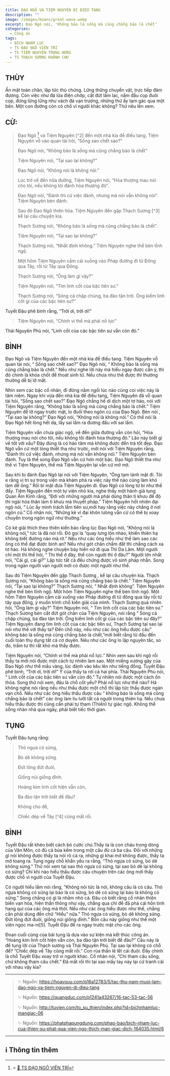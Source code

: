 ```yaml
---
title: ĐẠO NGÔ VÀ TIỆM NGUYÊN ĐI ĐIẾU TANG
description: ""
image: /images/koans/great-wave.webp
excerpt: Đạo Ngô nói, 'Không bảo là sống mà cũng chẳng bảo là chết'
categories:
  - Công án
tags:
  - BÍCH NHAM LỤC
  - TS ĐẠO NGÔ VIÊN TRÍ
  - TS TIỆM NGUYÊN TRỌNG HƯNG
  - TS THẠCH SƯƠNG KHÁNH CHƯ
---
```


## THÙY

Ẩn mật toàn chân, lập tức thủ chứng. Lững thững chuyển vật, trực tiếp đảm đương. Còn việc như đá lửa điện chớp, cắt đứt lầm lạc, nắm đầu cọp đuôi cọp, đứng lừng lững như vách đá vạn trượng, những thứ ấy tạm gác qua một bên. Một con đường còn có chỗ vì người khác không? Thử nêu lên xem.

## CỬ:

> Đạo Ngô [^1] và Tiệm Nguyên [^2] đến một nhà kia để điếu tang.
> Tiệm Nguyên vỗ vào quan tài hỏi, “Sống sao chết sao?”
>
> Đạo Ngô nói, “Không bảo là sống mà cũng chẳng bảo là chết”
>
> Tiệm Nguyên nói, “Tại sao lại không?”
>
> Đạo Ngô nói, “Không nói là không nói.”
>
> Lúc trở về đến nữa đường, Tiệm Nguyên nói, “Hòa thượng mau nói cho tôi, nếu không tôi đánh hòa thượng đó”.
>
> Đạo Ngô nói, “Đánh thì cứ việc đánh, nhưng mà nói vẫn không nói”. Tiệm Nguyên bèn đánh.
>
> Sau đó Đạo Ngô thiên hóa. Tiệm Nguyên đến gặp Thạch Sương [^3] kể lại câu chuyện kia.
>
> Thạch Sương nói, “Không bảo là sống mà cũng chẳng bảo là chết”.
>
> Tiệm Nguyên nói, “Tại sao lại không?”
>
> Thạch Sương nói, “Nhất định không.” Tiệm Nguyên nghe thế bèn tỈnh ngộ.
>
> Một hôm Tiệm Nguyên cầm cái xuổng vào Pháp đường đi từ Đông qua Tây, rồi từ Tây qua Đông.
>
> Thạch Sương nói, “Ông làm gì vậy?”
>
> Tiệm Nguyên nói, “Tìm linh cốt của bậc tiên sư.”
>
> Thạch Sương nói, “Sóng cả chập chùng, ba đào tận trời. Ông kiếm linh cốt gì của các bậc tiên sư?”

Tuyết Đậu phê bình rằng, “Trời ơi, trời ơi!”

> Tiệm Nguyên nói, “Chính vì thế mà phải nỗ lực”

Thái Nguyên Phù nói, “Linh cốt của các bậc tiên sư vẫn còn đó.”

## BÌNH

Đạo Ngô và Tiệm Nguyên đến một nhà kia để điếu tang. Tiệm Nguyên vỗ quan tài nói, “ Sống sao chết sao?” Đạo Ngô nói, “ Không bảo là sống mà cũng chẳng bảo là chết.” Nếu như nghe lời này mà hiểu ngay được cẩn ý, thì đó chính là khóa chốt để thoát sinh tử. Nếu chưa như thế được thì thường thường dễ bị lỡ mất.

Nhìn xem các bậc cổ nhân, đi đứng nằm ngồi lúc nào cũng coi việc này là tâm niệm. Ngay khi vừa đến nhà kia để điếu tang, Tiệm Nguyên đã vỗ quan tài hỏi, “Sống sao chết sao?” Đạo Ngô chẳng hề di dịch một tơ hào, nói với Tiệm Nguyên rằng, “Không bảo là sống mà cũng chẳng bảo là chết.” Tiệm Nguyên để lỡ ngay trước mặt, lo đuổi theo ngôn cú của Đạo Ngô. Bèn nói , “Tại sao lại không?” Đạo Ngô nói, “Không nói là không nói.” Có thể nói là Đạo Ngô hết lòng hết dạ, lấy sai lầm ra đương đầu với sai lầm.

Tiệm Nguyên vẫn chưa giác ngộ, về đến giữa đường vẫn còn hỏi, “Hòa thượng mau nói cho tôi, nếu không tôi đánh hòa thượng đó.” Lão này biết gì về tốt với xấu? Đây đúng là có hảo tâm mà không được đền trả tốt đẹp. Đạo Ngô vẫn cứ một lòng thiết tha như trước, mới nói với Tiệm Nguyên rằng, “Đánh thì cứ việc đánh, nhưng mà nói vẫn không nói.” Tiệm Nguyên bèn đánh. Tuy là thế song Đạo Ngô vẫn cứ hơn một bậc. Đạo Ngô thiết tha như thế vì Tiệm Nguyên, thế mà Tiệm Nguyên lại vẫn cứ mờ mịt.

Sau khi bị đánh Đạo Ngô lại nói với Tiệm Nguyên, “Ông tạm lánh mặt đi. Tôi e rằng vị tri sự trong viện mà khám phá ra việc này thế nào cũng làm khó làm dễ ông.” Rồi bí mật đưa Tiệm Nguyên đi. Đạo Ngô có lòng từ bi như thế đấy. Tiệm Nguyên đến một tự viện nhỏ kia, nghe thấy một hành giả tụng Quan Âm Kinh rằng, “Đới với những người mà phải dùng thân tì khưu để độ thì ngài hóa thân làm tì khưu mà thuyết pháp.” Tiệm Nguyên hốt nhiên đại ngộ nói, “ Lúc ấy mình trách lầm tiên sư,mới hay rằng việc này chẳng ở nơi ngôn cú.” Cổ nhân nói, “Những kẻ vĩ đại khôn lưòng vẫn cứ có thể bị xoay chuyển trong ngôn ngữ như thường.”

Có kẻ giải thích theo thiên kiến bảo rằng lúc Đạo Ngô nói, “Không nói là không nói,” tức là đã nói rồi. Đó gọi là “quay lưng lộn nhào, khiến thiên hạ không biết đường nào mà rờ.” Nếu như các ông hiểu như thế làm sao các ông có thể đạt được bình an? Nếu như gót chân chấm đất thì chẳng cách xa tơ hào. Há không nghe chuyện bảy hiền nữ đi qua Thi Da Lâm. Một người chỉ một thi thể hỏi, “ Thi thể ở đây, thế còn người thì ở đâu?” Người lớn nhất nói, “Cái gì, cái gì?” Lập tức tất cả đều chứng được vô sinh pháp nhẫn. Song trong ngàn người vạn người mới có được một người như thế.

Sau đó Tiệm Nguyên đến gặp Thạch Sương , kể lại câu chuyện kia. Thạch Sương nói, “Không bảo là sống mà cũng chẳng bảo là chết.” Tiệm Nguyên nói, “Tại sao lại không?” Thạch Sương nói, “ Nhất định không”. Tiệm Nguyên nghe thế bèn tĩnh ngộ. Một hôm Tiệm Nguyên nghe thế bèn tĩnh ngộ. Một hôm Tiệm Nguyên cầm cái xuổng vào Pháp đường đi từ đông qua tây rồi từ tây qua đông, ý muốn trình chỗ kiến giải của mình. Thạch Sương quả nhiên hỏi, “Ông làm gì vậy?” Tiệm Nguyên nói, “ Tìm linh cốt của các bậc tiên sư.” Thạch Sương bèn cắt đứt gót chân của Tiệm Nguyên, nói rằng “ Sóng cả chập chùng, ba đào tận trời. Ông kiếm linh cốt gì của các bậc tiên sư đây?” Tiệm Nguyên đang tìm linh cốt của các bậc tiên sư, Thạch Sương tại sao lại nói như thế với thầy ta? Đến chỗ này, nếu như các ông hiểu được câu” không bảo là sống mà cũng chẳng bảo là chết,”mới biết rằng từ đầu đến cuối toàn thụ dụng tất cả cơ duyên. Nêu như các ông lo lập nguyên tắc, so đo, trầm tư thì rất khó mà thấy được.

Tiệm Nguyên nói, “Chính vì thế mà phải nổ lực.” Nhìn xem sau khi ngộ rồi thầy ta mới nói được một cách tự nhiên làm sao. Một miếng xương gãy của Đạo Ngô như thể mầu vàng, lúc đánh vào kêu lên như tiếng đồng. Tuyết Đậu phê bình, “Trời ơi, trời ơi!” Ý của thầy ta rơi cả hai phía. Thái Nguyên Phù nói, “ Linh cốt của các bậc tiên sư vẫn còn đó.” Tự nhiên nói được một cách ổn thỏa. Song thử nói xem, đâu là chỗ cốt yếu? Phải nỗ lực như thế nào? Há không nghe nói rằng nếu như thấu được một chỗ thì lập tức thấu được ngàn vạn chỗ. Nếu như các ông hiểu thấu được câu “ không bảo là sống mà cũng chẳng bảo là chết” các ông làm líu lưỡi tất cả người trong thiên hạ. Nếu chưa hiểu thấu được thì cũng cần phải tự tham (Thiền) tự giác ngộ. Không thể sống nhàn nhã qua ngày, phải biết tiếc thời gian.

## TỤNG

Tuyết Đậu tụng rằng:

> Thỏ ngựa có sừng,
>
> Bò dê không sừng.
>
> Đứt lông đứt đuôi,
>
> Giống núi giống đỉnh.
>
> Hoàng kim linh cốt hiện vẫn còn,
>
> Ba đào tận trời biết để đâu?
>
> Không cho để,
>
> Chiếc dép về Tây [^4] cũng mất rồi.

## BÌNH

Tuyết Đậu rất khéo biết cách bỏ cước chú.Thầy ta là con cháu trong dòng của Vân Môn, có đủ cả búa kềm trong một câu đủ cả ba câu. Đối với những gì nói không được thầy ta nói rõ cả ra, những gì khai mở không được, thầy ta mở toang ra. Tụng ngay chỗ khẩn yếu ra rằng, “Thỏ ngựa có sừng, bò dê không sừng.” Thử nói xem tại sao thỏ ngựa có sừng, tại sao bò dê lại không có sừng? Chỉ khi nào hiểu thấu được câu chuyện trên các ông mới thấy được chỗ vì người của Tuyết Đậu.

Có người hiểu lầm nói rằng, “Không nói tức là nói, không câu là có câu. Thỏ ngựa không có sừng lại bảo là có sừng, bò dê có sừng lại bảo là không có sừng.” Song chẳng có gì là nhằm nhò cả. Đâu có biết rằng cổ nhân thiên biến vạn hóa, hiện thần thông như vậy, chẳng qua chỉ để đã phá cái hồn tinh hang quỉ của các ông mà thôi. Nếu như các ông hiểu được như thế, chẳng cần phải dùng đến chữ “Hiểu” nữa.” Thỏ ngựa có sừng, bò dê không sừng. Đứt lông đứt đuôi, giống núi giống đỉnh.” Bốn câu này giống như thể một viên ngọc ma-ni[5]. Tuyết Đậu đề ra ngay trước mặt cho các ông.

Đoạn cuối cùng của bài tụng là dựa vào sự kiện mà kết thúc công án. “Hoàng kim linh cốt hiện vẫn còn, ba đào tận trời biết để đâu?” Câu này là để tụng lời của Thạch sương và Thái Nguyên Phù. Tại sao lại không có chỗ để? “Chiếc dép về Tây cũng mất rồi.” Con rùa thần lê lết cái đuôi. Đây chính là chỗ Tuyết Đậu xoay trở vì người khác. Cổ nhân nói, “Chỉ tham câu sống, chứ không tham câu chết.” Đã mất rồi thì tại sao mấy tay này lại cứ tranh cãi với nhau vậy kìa?

<hr class="blog-rule" />

> ✨ Nguồn: https://hoavouu.com/p16a12783/5/tac-thu-nam-muoi-lam-dao-ngo-va-tiem-nguyen-di-dieu-tang
>
> ✨ Nguồn: https://quangduc.com/p1241a43267/16-tac-53-tac-56
>
> ✨ Nguồn: http://tuvien.com/to_su_thien/index.php?id=bichnhamluc-mangiac-06
>
> ✨ Nguồn: https://phatphapungdung.com/phap-bao/bich-nham-luc-cua-thien-su-phat-qua-vien-ngo-thich-man-giac-dich-164035.html/6

<hr class="blog-rule" />

## ℹ️ Thông tin thêm

[^1]: ⭐️ <a href="http://thuongchieu.net/index.php/phapthoai/suphu/4789-tsdaongo2/" target="_blank">🔗 TS ĐẠO NGÔ VIÊN TRÍ</a>

[^1]: ⭐️ <a href="/masters/ts-tiem-nguyen-trong-hung/" target="_blank">🔗 TS TIỆM NGUYÊN TRỌNG HƯNG</a>

[^1]: ⭐️ <a href="/masters/ts-thach-suong-khanh-chu/" target="_blank">🔗 TS THẠCH SƯƠNG KHÁNH CHƯ</a>
